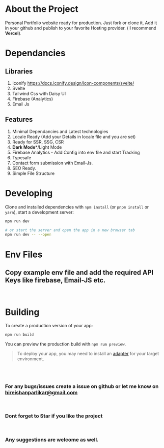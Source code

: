 # About the Project

Personal Portfolio website ready for production. Just fork or clone it, Add it in your github and publish to your favorite Hosting provider. ( I recommend **Vercel**).

# Dependancies

## Libraries
1. Iconify https://docs.iconify.design/icon-components/svelte/
2. Svelte 
3. Tailwind Css with Daisy UI
4. Firebase (Analytics)
5. Email Js

## Features
1. Minimal Dependancies and Latest technologies
2. Locale Ready (Add your Details in locale file and you are set)
3. Ready for SSR, SSG, CSR
4. **Dark Mode***/Light Mode
5. Firebase Analytics - Add Config into env file and start Tracking
6. Typesafe
7. Contact form submission with Email-Js.
8. SEO Ready.
9. Simple File Structure


# Developing
Clone and installed dependencies with `npm install` (or `pnpm install` or `yarn`), start a development server:

```bash
npm run dev

# or start the server and open the app in a new browser tab
npm run dev -- --open
```

# Env Files

## **Copy example env file and add the required API Keys like firebase, Email-JS etc.**

<br>

# Building

To create a production version of your app:

```bash
npm run build
```

You can preview the production build with `npm run preview`.

> To deploy your app, you may need to install an [adapter](https://kit.svelte.dev/docs/adapters) for your target environment.

<br>
<br>

### **For any bugs/issues create a issue on github or let me know on hireishanparlikar@gmail.com**
<br>

### Dont forget to Star if you like the project

<br>

### Any suggestions are welcome as well. 